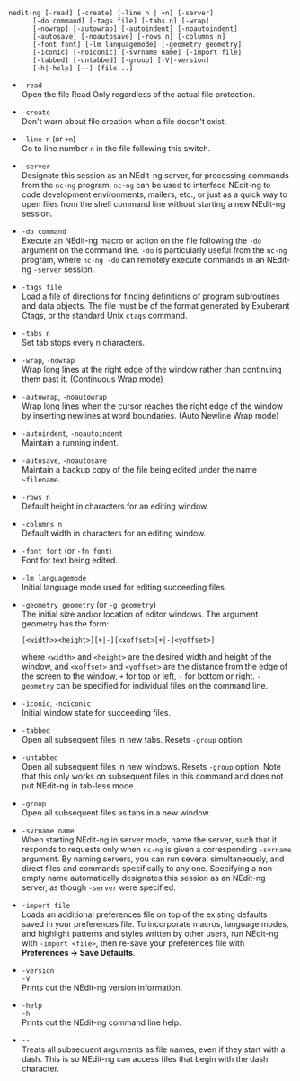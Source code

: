 
    nedit-ng [-read] [-create] [-line n | +n] [-server]
          [-do command] [-tags file] [-tabs n] [-wrap]
          [-nowrap] [-autowrap] [-autoindent] [-noautoindent]
          [-autosave] [-noautosave] [-rows n] [-columns n]
          [-font font] [-lm languagemode] [-geometry geometry]
          [-iconic] [-noiconic] [-svrname name] [-import file]
          [-tabbed] [-untabbed] [-group] [-V|-version]
          [-h|-help] [--] [file...]

  - `-read`  
    Open the file Read Only regardless of the actual file protection.

  - `-create`  
    Don't warn about file creation when a file doesn't exist.

  - `-line n` (or `+n`)  
    Go to line number `n` in the file following this switch.

  - `-server`  
    Designate this session as an NEdit-ng server, for processing
    commands from the `nc-ng` program. `nc-ng` can be used to interface
    NEdit-ng to code development environments, mailers, etc., or just as
    a quick way to open files from the shell command line without
    starting a new NEdit-ng session.

  - `-do command`  
    Execute an NEdit-ng macro or action on the file following the `-do`
    argument on the command line. `-do` is particularly useful from the
    `nc-ng` program, where `nc-ng -do` can remotely execute commands in an
    NEdit-ng `-server` session.

  - `-tags file`  
    Load a file of directions for finding definitions of program
    subroutines and data objects. The file must be of the format
    generated by Exuberant Ctags, or the standard Unix `ctags` command.

  - `-tabs n`  
    Set tab stops every n characters.

  - `-wrap`, `-nowrap`  
    Wrap long lines at the right edge of the window rather than
    continuing them past it. (Continuous Wrap mode)

  - `-autowrap`, `-noautowrap`  
    Wrap long lines when the cursor reaches the right edge of the window
    by inserting newlines at word boundaries. (Auto Newline Wrap mode)

  - `-autoindent`, `-noautoindent`  
    Maintain a running indent.

  - `-autosave`, `-noautosave`  
    Maintain a backup copy of the file being edited under the name
    `~filename`.

  - `-rows n`  
    Default height in characters for an editing window.

  - `-columns n`  
    Default width in characters for an editing window.

  - `-font font` (or `-fn font`)  
    Font for text being edited.

  - `-lm languagemode`  
    Initial language mode used for editing succeeding files.

  - `-geometry geometry` (or `-g geometry`)  
    The initial size and/or location of editor windows. The argument
    geometry has the form:
    
        [<width>x<height>][+|-][<xoffset>[+|-]<yoffset>]
    
    where `<width>` and `<height>` are the desired width and height of
    the window, and `<xoffset>` and `<yoffset>` are the distance from
    the edge of the screen to the window, `+` for top or left, `-` for
    bottom or right. `-geometry` can be specified for individual files
    on the command line.

  - `-iconic`, `-noiconic`  
    Initial window state for succeeding files.

  - `-tabbed`  
    Open all subsequent files in new tabs. Resets `-group` option.

  - `-untabbed`  
    Open all subsequent files in new windows. Resets `-group` option.
    Note that this only works on subsequent files in this command and
    does not put NEdit-ng in tab-less mode.

  - `-group`  
    Open all subsequent files as tabs in a new window.

  - `-svrname name`  
    When starting NEdit-ng in server mode, name the server, such that it
    responds to requests only when `nc-ng` is given a corresponding
    `-svrname` argument. By naming servers, you can run several
    simultaneously, and direct files and commands specifically to any
    one. Specifying a non-empty name automatically designates this
    session as an NEdit-ng server, as though `-server` were specified.

  - `-import file`  
    Loads an additional preferences file on top of the existing defaults
    saved in your preferences file. To incorporate macros, language
    modes, and highlight patterns and styles written by other users, run
    NEdit-ng with `-import <file>`, then re-save your preferences file
    with **Preferences &rarr; Save Defaults**.

  - `-version`  
    `-V`  
    Prints out the NEdit-ng version information.

  - `-help`  
    `-h`  
    Prints out the NEdit-ng command line help.

  - `--`  
    Treats all subsequent arguments as file names, even if they start
    with a dash. This is so NEdit-ng can access files that begin with
    the dash character.
